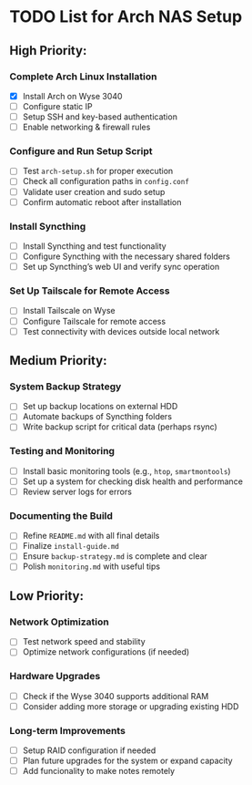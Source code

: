 # TODO List for Arch NAS Setup

## High Priority:

### Complete Arch Linux Installation
- [x] Install Arch on Wyse 3040
- [ ] Configure static IP
- [ ] Setup SSH and key-based authentication
- [ ] Enable networking & firewall rules

### Configure and Run Setup Script
- [ ] Test `arch-setup.sh` for proper execution
- [ ] Check all configuration paths in `config.conf`
- [ ] Validate user creation and sudo setup
- [ ] Confirm automatic reboot after installation

### Install Syncthing
- [ ] Install Syncthing and test functionality
- [ ] Configure Syncthing with the necessary shared folders
- [ ] Set up Syncthing’s web UI and verify sync operation

### Set Up Tailscale for Remote Access
- [ ] Install Tailscale on Wyse
- [ ] Configure Tailscale for remote access
- [ ] Test connectivity with devices outside local network

## Medium Priority:

### System Backup Strategy
- [ ] Set up backup locations on external HDD
- [ ] Automate backups of Syncthing folders
- [ ] Write backup script for critical data (perhaps rsync)

### Testing and Monitoring
- [ ] Install basic monitoring tools (e.g., `htop`, `smartmontools`)
- [ ] Set up a system for checking disk health and performance
- [ ] Review server logs for errors

### Documenting the Build
- [ ] Refine `README.md` with all final details
- [ ] Finalize `install-guide.md`
- [ ] Ensure `backup-strategy.md` is complete and clear
- [ ] Polish `monitoring.md` with useful tips

## Low Priority:

### Network Optimization
- [ ] Test network speed and stability
- [ ] Optimize network configurations (if needed)

### Hardware Upgrades
- [ ] Check if the Wyse 3040 supports additional RAM
- [ ] Consider adding more storage or upgrading existing HDD

### Long-term Improvements
- [ ] Setup RAID configuration if needed
- [ ] Plan future upgrades for the system or expand capacity
- [ ] Add funcionality to make notes remotely
